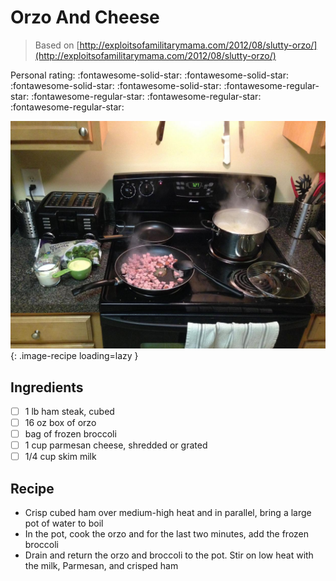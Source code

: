 <!-- Needs Manual Review -->

<!-- Do not modify sections with "AUTO-*". They are updated by make.py -->

# Orzo And Cheese

> Based on [http://exploitsofamilitarymama.com/2012/08/slutty-orzo/](http://exploitsofamilitarymama.com/2012/08/slutty-orzo/)

<!-- rating=1; (User can specify rating on scale of 1-5) -->
<!-- AUTO-UserRating -->
Personal rating: :fontawesome-solid-star: :fontawesome-solid-star: :fontawesome-solid-star: :fontawesome-solid-star: :fontawesome-regular-star: :fontawesome-regular-star: :fontawesome-regular-star: :fontawesome-regular-star:
<!-- /AUTO-UserRating -->

<!-- name_image=orzo_and_cheese.jpg; (User can specify image name) -->
<!-- AUTO-Image -->
![orzo_and_cheese.jpg](./orzo_and_cheese.jpg){: .image-recipe loading=lazy }
<!-- /AUTO-Image -->

## Ingredients

* [ ] 1 lb ham steak, cubed
* [ ] 16 oz box of orzo
* [ ] bag of frozen broccoli
* [ ] 1 cup parmesan cheese, shredded or grated
* [ ] 1/4 cup skim milk

## Recipe

* Crisp cubed ham over medium-high heat and in parallel, bring a large pot of water to boil
* In the pot, cook the orzo and for the last two minutes, add the frozen broccoli
* Drain and return the orzo and broccoli to the pot. Stir on low heat with the milk, Parmesan, and crisped ham
